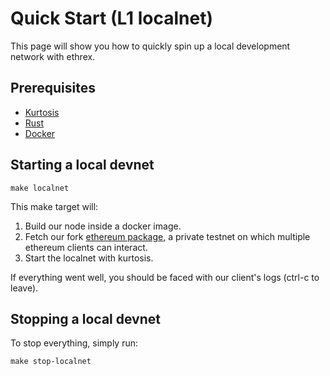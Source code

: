 # Quick Start (L1 localnet)

This page will show you how to quickly spin up a local development network with ethrex.

## Prerequisites

- [Kurtosis](https://docs.kurtosis.com/install/#ii-install-the-cli)
- [Rust](https://www.rust-lang.org/tools/install)
- [Docker](https://docs.docker.com/engine/install/)

## Starting a local devnet

```shell
make localnet
```

This make target will:

1. Build our node inside a docker image.
2. Fetch our fork [ethereum package](https://github.com/ethpandaops/ethereum-package), a private testnet on which multiple ethereum clients can interact.
3. Start the localnet with kurtosis.

If everything went well, you should be faced with our client's logs (ctrl-c to leave).

## Stopping a local devnet

To stop everything, simply run:

```shell
make stop-localnet
```
